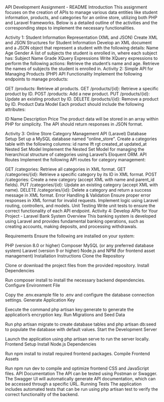API Development Assignment - README
Introduction
This assignment focuses on the creation of APIs to manage various data entities like student information, products, and categories for an online store, utilizing both PHP and Laravel frameworks. Below is a detailed outline of the activities and the corresponding steps to implement the necessary functionalities.

Activity 1: Student Information Representation (XML and JSON)
Create XML and JSON Structures for Student Information
Develop an XML document and a JSON object that represent a student with the following details:
Name
Age
Gender
A list of subjects the student is enrolled in, where each subject has:
Subject Name
Grade
XQuery Expressions
Write XQuery expressions to perform the following actions:
Retrieve the student’s name and age.
Retrieve the names of subjects the student is enrolled in.
Activity 2: Simple API for Managing Products (PHP)
API Functionality
Implement the following endpoints to manage products:

GET /products: Retrieve all products.
GET /products/{id}: Retrieve a specific product by ID.
POST /products: Add a new product.
PUT /products/{id}: Update an existing product by ID.
DELETE /products/{id}: Remove a product by ID.
Product Data Model
Each product should include the following attributes:

ID
Name
Description
Price
The product data will be stored in an array within PHP for simplicity. The API should return responses in JSON format.

Activity 3: Online Store Category Management API (Laravel)
Database Setup
Set up a MySQL database named "online_store".
Create a categories table with the following columns:
id
name
lft
rgt
created_at
updated_at
Nested Set Model
Implement the Nested Set Model for managing the hierarchical structure of categories using Laravel’s Eloquent ORM.
API Routes
Implement the following API routes for category management:

GET /categories: Retrieve all categories in XML format.
GET /categories/{id}: Retrieve a specific category by its ID in XML format.
POST /categories: Create a new category (accept XML with name and parent_id fields).
PUT /categories/{id}: Update an existing category (accept XML with name).
DELETE /categories/{id}: Delete a category and return a success message in XML format.
Error Handling & Validation
Ensure proper error responses in XML format for invalid requests.
Implement logic using Laravel routing, controllers, and models.
Unit Testing
Write unit tests to ensure the correct functionality of each API endpoint.
Activity 4: Develop APIs for Your Project - Laravel Bank System
Overview
This banking system is developed using Laravel and provides fundamental banking operations, such as creating accounts, making deposits, and processing withdrawals.

Requirements
Ensure the following are installed on your system:

PHP (version 8.0 or higher)
Composer
MySQL (or any preferred database system)
Laravel (version 9 or higher)
Node.js and NPM (for frontend asset management)
Installation Instructions
Clone the Repository

Clone or download the project files from the provided repository.
Install Dependencies

Run composer install to install the necessary backend dependencies.
Configure Environment File

Copy the .env.example file to .env and configure the database connection settings.
Generate Application Key

Execute the command php artisan key:generate to generate the application’s encryption key.
Run Migrations and Seed Data

Run php artisan migrate to create database tables and php artisan db:seed to populate the database with default values.
Start the Development Server

Launch the application using php artisan serve to run the server locally.
Frontend Setup
Install Node.js Dependencies

Run npm install to install required frontend packages.
Compile Frontend Assets

Run npm run dev to compile and optimize frontend CSS and JavaScript files.
API Documentation
The API can be tested using Postman or Swagger.
The Swagger UI will automatically generate API documentation, which can be accessed through a specific URL.
Running Tests
The application includes automated tests that can be run using php artisan test to verify the correct functionality of the backend.
